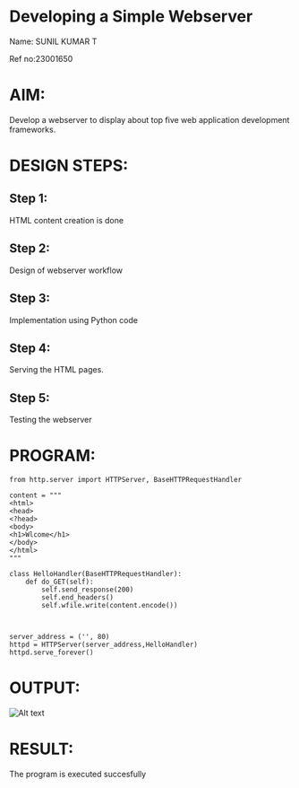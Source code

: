 # Developing a Simple Webserver
Name: SUNIL KUMAR T

Ref no:23001650
# AIM:

Develop a webserver to display about top five web application development frameworks.

# DESIGN STEPS:

## Step 1:

HTML content creation is done

## Step 2:

Design of webserver workflow

## Step 3:

Implementation using Python code

## Step 4:

Serving the HTML pages.

## Step 5:

Testing the webserver
# PROGRAM:
```
from http.server import HTTPServer, BaseHTTPRequestHandler

content = """
<html>
<head>
<?head>
<body>
<h1>Wlcome</h1>
</body>
</html>
"""

class HelloHandler(BaseHTTPRequestHandler):
    def do_GET(self):
        self.send_response(200)
        self.end_headers()
        self.wfile.write(content.encode())
        
  
  
server_address = ('', 80)
httpd = HTTPServer(server_address,HelloHandler)
httpd.serve_forever()    

```
# OUTPUT:
![Alt text](webserver.jpg)

# RESULT:

The program is executed succesfully

